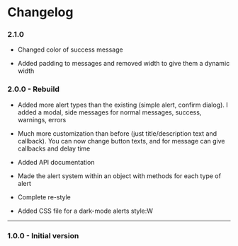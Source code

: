 # Changelog

### 2.1.0

-   Changed color of success message

-   Added padding to messages and removed width to give them a dynamic width

### 2.0.0 - Rebuild

-   Added more alert types than the existing (simple alert, confirm dialog). I added a modal, side messages for normal messages, success, warnings, errors

-   Much more customization than before (just title/description text and callback). You can now change button texts, and for message can give callbacks and delay time

-   Added API documentation

-   Made the alert system within an object with methods for each type of alert

-   Complete re-style

-   Added CSS file for a dark-mode alerts style:W

---

### 1.0.0 - Initial version
